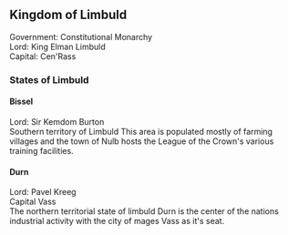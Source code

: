 ## Kingdom of Limbuld
Government: Constitutional Monarchy  
Lord: King Elman Limbuld  
Capital: Cen'Rass   
### States of Limbuld
#### Bissel
Lord: Sir Kemdom Burton  
Southern territory of Limbuld This area is populated mostly of farming villages and the town of Nulb hosts the League of the Crown's various training facilities.
#### Durn
Lord: Pavel Kreeg  
Capital Vass  
The northern territorial state of limbuld Durn is the center of the nations industrial activity with the city of mages Vass as it's seat.  